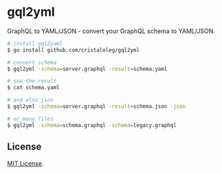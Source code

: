 # gql2yml

GraphQL to YAML/JSON - convert your GraphQL schema to YAML/JSON.

```sh
# install gql2yaml
$ go install github.com/cristaloleg/gql2yml

# convert schema
$ gql2yml -schema=server.graphql -result=schema.yaml

# see the result
$ cat schema.yaml

# and also json
$ gql2yml -schema=server.graphql -result=schema.json -json

# or many files
$ gql2yml -schema=schema.graphql -schema=legacy.graphql
```

## License

[MIT License](LICENSE).
